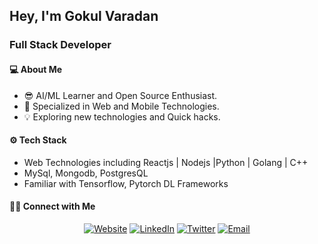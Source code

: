 
## Hey, I'm Gokul Varadan
### Full Stack Developer

#### 💻 About Me
* 😎 AI/ML Learner and Open Source Enthusiast.
* 🤩 Specialized in Web and Mobile Technologies.
* 💡 Exploring new technologies and Quick hacks.

#### ⚙️ Tech Stack
* Web Technologies including Reactjs | Nodejs |Python | Golang | C++
* MySql, Mongodb, PostgresQL
* Familiar with Tensorflow, Pytorch DL Frameworks

#### 🤝🏻 Connect with Me
<p align="center">
<a href="https://gokulvaradan.netlify.app/"><img alt="Website" src="https://img.shields.io/badge/Website-gokulcodes.github.io-yellow?style=flat-square&logo=google-chrome"></a>
<a href="https://www.linkedin.com/in/gokulvaradan/"><img alt="LinkedIn" src="https://img.shields.io/badge/LinkedIn-Gokul%20Varadan-yellow?style=flat-square&logo=linkedin"></a>
<a href="https://www.twitter.com/gokul_varadan/"><img alt="Twitter" src="https://img.shields.io/badge/Twitter-gokul_varadan-yellow?style=flat-square&logo=Twitter"></a>
<a href="mailto:gokulvaradan2202@gmail.com"><img alt="Email" src="https://img.shields.io/badge/Email-gokulvaradan2202@gmail.com-yellow?style=flat-square&logo=gmail"></a>
</p>
